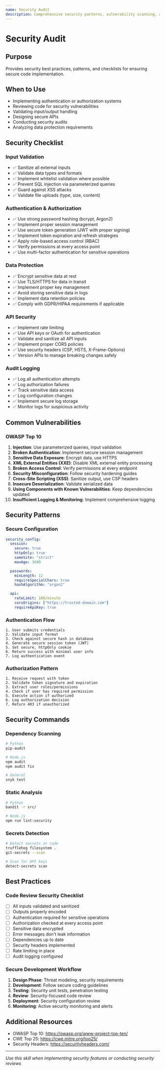 ```yaml
---
name: Security Audit
description: Comprehensive security patterns, vulnerability scanning, and input validation. Use when analyzing security implications, implementing authentication/authorization, or reviewing code for security issues.
---
```


# Security Audit

## Purpose
Provides security best practices, patterns, and checklists for ensuring secure code implementation.

## When to Use
- Implementing authentication or authorization systems
- Reviewing code for security vulnerabilities
- Validating input/output handling
- Designing secure APIs
- Conducting security audits
- Analyzing data protection requirements

## Security Checklist

### Input Validation
- ✅ Sanitize all external inputs
- ✅ Validate data types and formats
- ✅ Implement whitelist validation where possible
- ✅ Prevent SQL injection via parameterized queries
- ✅ Guard against XSS attacks
- ✅ Validate file uploads (type, size, content)

### Authentication & Authorization
- ✅ Use strong password hashing (bcrypt, Argon2)
- ✅ Implement proper session management
- ✅ Use secure token generation (JWT with proper signing)
- ✅ Implement token expiration and refresh strategies
- ✅ Apply role-based access control (RBAC)
- ✅ Verify permissions at every access point
- ✅ Use multi-factor authentication for sensitive operations

### Data Protection
- ✅ Encrypt sensitive data at rest
- ✅ Use TLS/HTTPS for data in transit
- ✅ Implement proper key management
- ✅ Avoid storing sensitive data in logs
- ✅ Implement data retention policies
- ✅ Comply with GDPR/HIPAA requirements if applicable

### API Security
- ✅ Implement rate limiting
- ✅ Use API keys or OAuth for authentication
- ✅ Validate and sanitize all API inputs
- ✅ Implement proper CORS policies
- ✅ Use security headers (CSP, HSTS, X-Frame-Options)
- ✅ Version APIs to manage breaking changes safely

### Audit Logging
- ✅ Log all authentication attempts
- ✅ Log authorization failures
- ✅ Track sensitive data access
- ✅ Log configuration changes
- ✅ Implement secure log storage
- ✅ Monitor logs for suspicious activity

## Common Vulnerabilities

### OWASP Top 10
1. **Injection**: Use parameterized queries, input validation
2. **Broken Authentication**: Implement secure session management
3. **Sensitive Data Exposure**: Encrypt data, use HTTPS
4. **XML External Entities (XXE)**: Disable XML external entity processing
5. **Broken Access Control**: Verify permissions at every endpoint
6. **Security Misconfiguration**: Follow security hardening guides
7. **Cross-Site Scripting (XSS)**: Sanitize output, use CSP headers
8. **Insecure Deserialization**: Validate serialized data
9. **Using Components with Known Vulnerabilities**: Keep dependencies updated
10. **Insufficient Logging & Monitoring**: Implement comprehensive logging

## Security Patterns

### Secure Configuration
```yaml
security_config:
  session:
    secure: true
    httpOnly: true
    sameSite: "strict"
    maxAge: 3600

  passwords:
    minLength: 12
    requireSpecialChars: true
    hashAlgorithm: "argon2"

  api:
    rateLimit: 100/minute
    corsOrigins: ["https://trusted-domain.com"]
    requireApiKey: true
```

### Authentication Flow
```
1. User submits credentials
2. Validate input format
3. Check against secure hash in database
4. Generate secure session token (JWT)
5. Set secure, httpOnly cookie
6. Return success with minimal user info
7. Log authentication event
```

### Authorization Pattern
```
1. Receive request with token
2. Validate token signature and expiration
3. Extract user roles/permissions
4. Check if user has required permission
5. Execute action if authorized
6. Log authorization decision
7. Return 403 if unauthorized
```

## Security Commands

### Dependency Scanning
```bash
# Python
pip-audit

# Node.js
npm audit
npm audit fix

# General
snyk test
```

### Static Analysis
```bash
# Python
bandit -r src/

# Node.js
npm run lint:security
```

### Secrets Detection
```bash
# Detect secrets in code
trufflehog filesystem .
git-secrets --scan

# Scan for API keys
detect-secrets scan
```

## Best Practices

### Code Review Security Checklist
- [ ] All inputs validated and sanitized
- [ ] Outputs properly encoded
- [ ] Authentication required for sensitive operations
- [ ] Authorization checked at every access point
- [ ] Sensitive data encrypted
- [ ] Error messages don't leak information
- [ ] Dependencies up to date
- [ ] Security headers implemented
- [ ] Rate limiting in place
- [ ] Audit logging configured

### Secure Development Workflow
1. **Design Phase**: Threat modeling, security requirements
2. **Development**: Follow secure coding guidelines
3. **Testing**: Security unit tests, penetration testing
4. **Review**: Security-focused code review
5. **Deployment**: Security configuration review
6. **Monitoring**: Active security monitoring and alerts

## Additional Resources
- OWASP Top 10: https://owasp.org/www-project-top-ten/
- CWE Top 25: https://cwe.mitre.org/top25/
- Security Headers: https://securityheaders.com/

---
*Use this skill when implementing security features or conducting security reviews*
